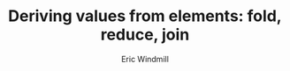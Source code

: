 ---
title: "Deriving values from elements: fold, reduce, join"
author: "Eric Windmill"
category: "Dart"
subSection: "Iterables, Iterators, and Collections"
tags:
    - dart
    - indexOf
    - any
    - every
    - iterables
---